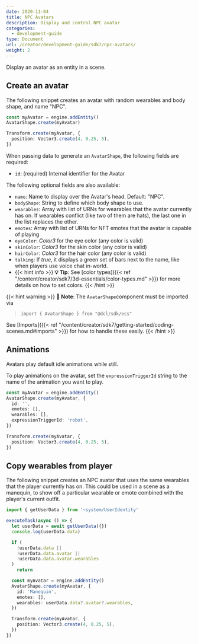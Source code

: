 ```yaml
---
date: 2020-11-04
title: NPC Avatars
description: Display and control NPC avatar
categories:
  - development-guide
type: Document
url: /creator/development-guide/sdk7/npc-avatars/
weight: 2
---
```


Display an avatar as an entity in a scene.

## Create an avatar

The following snippet creates an avatar with random wearables and body shape, and name "NPC".

```ts
const myAvatar = engine.addEntity()
AvatarShape.create(myAvatar)

Transform.create(myAvatar, {
  position: Vector3.create(4, 0.25, 5),
})
```

When passing data to generate an `AvatarShape`, the following fields are required:

- `id`: (required) Internal identifier for the Avatar

The following optional fields are also available:

- `name`: Name to display over the Avatar's head. Default: "NPC".
- `bodyShape`: String to define which body shape to use.
- `wearables`: Array with list of URNs for wearables that the avatar currently has on. If wearables conflict (like two of them are hats), the last one in the list replaces the other.
- `emotes`: Array with list of URNs for NFT emotes that the avatar is capable of playing
- `eyeColor`: _Color3_ for the eye color (any color is valid)
- `skinColor`: _Color3_ for the skin color (any color is valid)
- `hairColor`: _Color3_ for the hair color (any color is valid)
- `talking`: If _true_, it displays a green set of bars next to the name, like when players use voice chat in-world.
- {{< hint info >}}
  **💡 Tip**: See [color types]({{< ref "/content/creator/sdk7/3d-essentials/color-types.md" >}}) for more details on how to set colors.
  {{< /hint >}}

{{< hint warning >}}
**📔 Note**: The `AvatarShape`component must be imported via

> `import { AvatarShape } from "@dcl/sdk/ecs"`

See [Imports]({{< ref "/content/creator/sdk7/getting-started/coding-scenes.md#imports" >}}) for how to handle these easily.
{{< /hint >}}

## Animations

Avatars play default idle animations while still.

To play animations on the avatar, set the `expressionTriggerId` string to the name of the animation you want to play.

```ts
const myAvatar = engine.addEntity()
AvatarShape.create(myAvatar, {
  id: '',
  emotes: [],
  wearables: [],
  expressionTriggerId: 'robot',
})

Transform.create(myAvatar, {
  position: Vector3.create(4, 0.25, 5),
})
```

## Copy wearables from player

The following snippet creates an NPC avatar that uses the same wearables that the player currently has on. This could be used in a scene as a manequin, to show off a particular wearable or emote combined with the player's current outfit.

```ts
import { getUserData } from '~system/UserIdentity'

executeTask(async () => {
  let userData = await getUserData({})
  console.log(userData.data)

  if (
    !userData.data ||
    !userData.data.avatar ||
    !userData.data.avatar.wearables
  )
    return

  const myAvatar = engine.addEntity()
  AvatarShape.create(myAvatar, {
    id: 'Manequin',
    emotes: [],
    wearables: userData.data?.avatar?.wearables,
  })

  Transform.create(myAvatar, {
    position: Vector3.create(4, 0.25, 5),
  })
})
```
